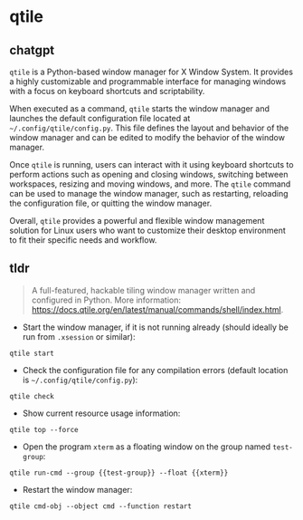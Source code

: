 # qtile 
## chatgpt 
`qtile` is a Python-based window manager for X Window System. It provides a highly customizable and programmable interface for managing windows with a focus on keyboard shortcuts and scriptability.

When executed as a command, `qtile` starts the window manager and launches the default configuration file located at `~/.config/qtile/config.py`. This file defines the layout and behavior of the window manager and can be edited to modify the behavior of the window manager.

Once `qtile` is running, users can interact with it using keyboard shortcuts to perform actions such as opening and closing windows, switching between workspaces, resizing and moving windows, and more. The `qtile` command can be used to manage the window manager, such as restarting, reloading the configuration file, or quitting the window manager.

Overall, `qtile` provides a powerful and flexible window management solution for Linux users who want to customize their desktop environment to fit their specific needs and workflow. 

## tldr 
 
> A full-featured, hackable tiling window manager written and configured in Python.
> More information: <https://docs.qtile.org/en/latest/manual/commands/shell/index.html>.

- Start the window manager, if it is not running already (should ideally be run from `.xsession` or similar):

`qtile start`

- Check the configuration file for any compilation errors (default location is  `~/.config/qtile/config.py`):

`qtile check`

- Show current resource usage information:

`qtile top --force`

- Open the program `xterm` as a floating window on the group named `test-group`:

`qtile run-cmd --group {{test-group}} --float {{xterm}}`

- Restart the window manager:

`qtile cmd-obj --object cmd --function restart`
